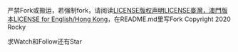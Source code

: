 严禁Fork或搬运，若强制fork，请阅读[LICENSE版权声明](LICENSE)[LICENSE臺灣，澳門版本](LICENSE-tw)[LICENSE for English/Hong Kong](LICENSE-English)，在README.md里写Fork Copyright 2020 Rocky

求Watch和Follow还有Star
